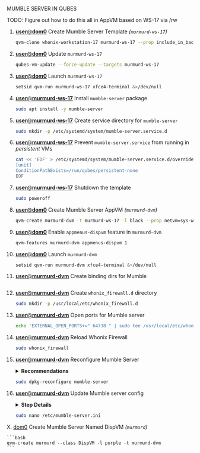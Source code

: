 MUMBLE SERVER IN QUBES


TODO: Figure out how to do this all in AppVM based on WS-17 via /rw


1.  [**user**@**dom0**]() Create Mumble Server Template _(`murmurd-ws-17`)_

    ```bash
    qvm-clone whonix-workstation-17 murmurd-ws-17 --prop include_in_backups=False --prop memory=200 --prop maxmem=2000
    ```

2.  [**user**@**dom0**]() Update `murmurd-ws-17`

    ```bash
    qubes-vm-update --force-update --targets murmurd-ws-17
    ```

3.  [**user**@**dom0**]() Launch `murmurd-ws-17`

    ```bash
    setsid qvm-run murmurd-ws-17 xfce4-terminal &>/dev/null
    ```

4.  [**user**@**murmurd-ws-17**]() Install `mumble-server` package

    ```bash
    sudo apt install -y mumble-server
    ```

5.  [**user**@**murmurd-ws-17**]() Create service directory for `mumble-server`

    ```bash
    sudo mkdir -p /etc/systemd/system/mumble-server.service.d
    ```

6. [**user**@**murmurd-ws-17**]() Prevent `mumble-server.service` from running in _persistent_ VMs

    ```bash
    cat << 'EOF' > /etc/systemd/system/mumble-server.service.d/override.conf
    [unit]
    ConditionPathExists=/run/qubes/persistent-none
    EOF
    ```

7.  [**user**@**murmurd-ws-17**]() Shutdown the template

    ```bash
    sudo poweroff
    ```

8.  [**user**@**dom0**]() Create Mumble Server AppVM _(`murmurd-dvm`)_

    ```bash
    qvm-create murmurd-dvm -t murmurd-ws-17 -l black --prop netvm=sys-whonix --prop template_for_dispvms=True --default_dispvm=None
    ```

9.  [**user**@**dom0**]() Enable `appmenus-dispvm` feature in `murmurd-dvm`

    ```bash
    qvm-features murmurd-dvm appmenus-dispvm 1
    ```

10. [**user**@**dom0**]() Launch `murmurd-dvm`

    ```bash
    setsid qvm-run murmurd-dvm xfce4-terminal &>/dev/null
    ```

11. [**user**@**murmurd-dvm**]() Create binding dirs for Mumble

    ```bash

11. [**user**@**murmurd-dvm**]() Create `whonix_firewall.d` directory

    ```bash
    sudo mkdir -p /usr/local/etc/whonix_firewall.d
    ```

12. [**user**@**murmurd-dvm**]() Open ports for Mumble server

    ```bash
    echo 'EXTERNAL_OPEN_PORTS+=" 64738 " | sudo tee /usr/local/etc/whonix_firewall.d/50_user.conf &>/dev/null
    ```

13. [**user**@**murmurd-dvm**]() Reload Whonix Firewall

    ```bash
    sudo whonix_firewall
    ```

14. [**user**@**murmurd-dvm**]() Reconfigure Mumble Server

    <details>
    <summary><b>Recommendations</b></summary>

    > - Autostart is suggested, or run `sudo service mumble-server start` _(Maybe test with no autostart first)_
    > - When prompted `Higher Priority?` select `Yes`
    > - Choose a secure password _(admin password?)_

    </details>

    ```bash
    sudo dpkg-reconfigure mumble-server
    ```

15. [**user**@**murmurd-dvm**]() Update Mumble server config

    <details>
    <summary><b>Step Details</b></summary>

    > - Set the `serverpassword` to something secure, e.g., `serverpassword=DTGCEK7Qq8Zon6Z`
    > - Additional config settings can be found in an archived [Murmurd guide](https://archive.ph/Vvm2C)

    </details>

    ```bash
    sudo nano /etc/mumble-server.ini
    ```


X.  [dom0]() Create Mumble Server Named DispVM _(`murmurd`)_

    ```bash
    qvm-create murmurd --class DispVM -l purple -t murmurd-dvm
    ```
